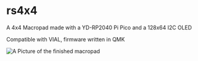 # rs4x4

A 4x4 Macropad made with a YD-RP2040 Pi Pico and a 128x64 I2C OLED

Compatible with VIAL, firmware written in QMK



![A Picture of the finished macropad](https://github.com/rakib-shahid/rs4x4/blob/main/imageManipulation/PXL_20231010_002043518.jpg?raw=true)
